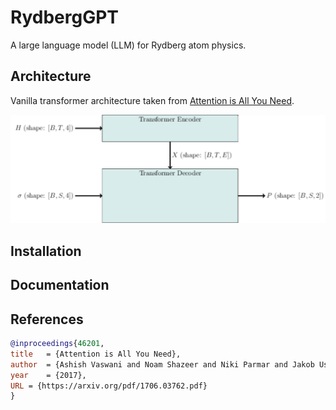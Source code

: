 # RydbergGPT
A large language model (LLM) for Rydberg atom physics.

## Architecture

Vanilla transformer architecture taken from [Attention is All You Need](https://research.google/pubs/pub46201/).

![Architecture](https://raw.githubusercontent.com/PIQuIL/RydbergGPT/main/resources/architecture%20diagram.svg?token=GHSAT0AAAAAACAM5DQT4NQTLGTBMIFI2WTIZA3HWUA)

## Installation

## Documentation

## References

```bib
@inproceedings{46201,
title   = {Attention is All You Need},
author  = {Ashish Vaswani and Noam Shazeer and Niki Parmar and Jakob Uszkoreit and Llion Jones and Aidan N. Gomez and Lukasz Kaiser and Illia Polosukhin},
year    = {2017},
URL = {https://arxiv.org/pdf/1706.03762.pdf}
}
```



